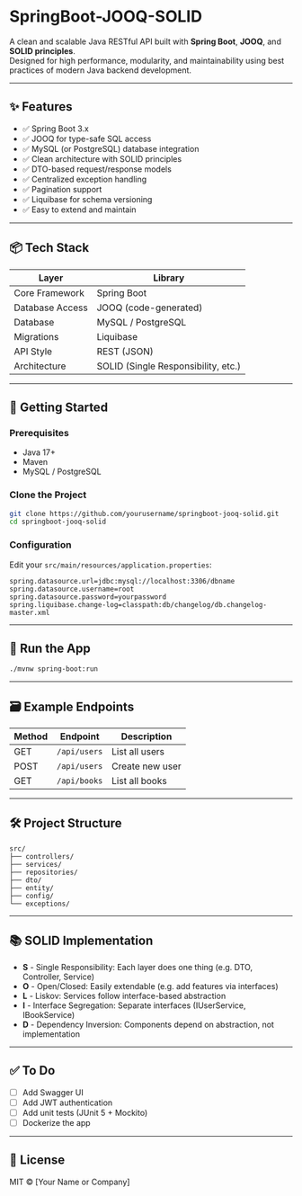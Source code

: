 # SpringBoot-JOOQ-SOLID

A clean and scalable Java RESTful API built with **Spring Boot**, **JOOQ**, and **SOLID principles**.  
Designed for high performance, modularity, and maintainability using best practices of modern Java backend development.

---

## ✨ Features

- ✅ Spring Boot 3.x
- ✅ JOOQ for type-safe SQL access
- ✅ MySQL (or PostgreSQL) database integration
- ✅ Clean architecture with SOLID principles
- ✅ DTO-based request/response models
- ✅ Centralized exception handling
- ✅ Pagination support
- ✅ Liquibase for schema versioning
- ✅ Easy to extend and maintain

---

## 📦 Tech Stack

| Layer             | Library                  |
|------------------|--------------------------|
| Core Framework    | Spring Boot              |
| Database Access   | JOOQ (code-generated)     |
| Database          | MySQL / PostgreSQL       |
| Migrations        | Liquibase                |
| API Style         | REST (JSON)              |
| Architecture      | SOLID (Single Responsibility, etc.) |

---

## 🚀 Getting Started

### Prerequisites

- Java 17+
- Maven
- MySQL / PostgreSQL

### Clone the Project

```bash
git clone https://github.com/yourusername/springboot-jooq-solid.git
cd springboot-jooq-solid
```

### Configuration

Edit your `src/main/resources/application.properties`:

```properties
spring.datasource.url=jdbc:mysql://localhost:3306/dbname
spring.datasource.username=root
spring.datasource.password=yourpassword
spring.liquibase.change-log=classpath:db/changelog/db.changelog-master.xml
```

---

## 🧪 Run the App

```bash
./mvnw spring-boot:run
```

---

## 🗃 Example Endpoints

| Method | Endpoint         | Description        |
|--------|------------------|--------------------|
| GET    | `/api/users`     | List all users     |
| POST   | `/api/users`     | Create new user    |
| GET    | `/api/books`     | List all books     |

---

## 🛠 Project Structure

```
src/
├── controllers/
├── services/
├── repositories/
├── dto/
├── entity/
├── config/
└── exceptions/
```

---

## 📚 SOLID Implementation

- **S** - Single Responsibility: Each layer does one thing (e.g. DTO, Controller, Service)
- **O** - Open/Closed: Easily extendable (e.g. add features via interfaces)
- **L** - Liskov: Services follow interface-based abstraction
- **I** - Interface Segregation: Separate interfaces (IUserService, IBookService)
- **D** - Dependency Inversion: Components depend on abstraction, not implementation

---

## ✅ To Do

- [ ] Add Swagger UI
- [ ] Add JWT authentication
- [ ] Add unit tests (JUnit 5 + Mockito)
- [ ] Dockerize the app

---

## 📄 License

MIT © [Your Name or Company]